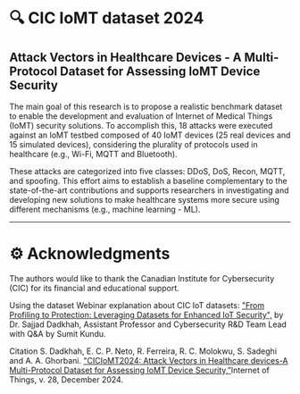 # 🔍 CIC IoMT dataset 2024
## Attack Vectors in Healthcare Devices - A Multi-Protocol Dataset for Assessing IoMT Device Security
The main goal of this research is to propose a realistic benchmark dataset to enable the development and evaluation of Internet of Medical Things (IoMT) security solutions. To accomplish this, 18 attacks were executed against an IoMT testbed composed of 40 IoMT devices (25 real devices and 15 simulated devices), considering the plurality of protocols used in healthcare (e.g., Wi-Fi, MQTT and Bluetooth).

These attacks are categorized into five classes: DDoS, DoS, Recon, MQTT, and spoofing. This effort aims to establish a baseline complementary to the state-of-the-art contributions and supports researchers in investigating and developing new solutions to make healthcare systems more secure using different mechanisms (e.g., machine learning - ML).

---

# ⚙️ Acknowledgments
The authors would like to thank the Canadian Institute for Cybersecurity (CIC) for its financial and educational support.

Using the dataset
Webinar explanation about CIC IoT datasets:  ["From Profiling to Protection: Leveraging Datasets for Enhanced IoT Security",](https://youtu.be/UL3O807eWMU) by Dr. Sajjad Dadkhah, Assistant Professor and Cybersecurity R&D Team Lead with Q&A by Sumit Kundu.

Citation
S. Dadkhah, E. C. P. Neto, R. Ferreira, R. C. Molokwu, S. Sadeghi and A. A. Ghorbani.  ["CICIoMT2024: Attack Vectors in Healthcare devices-A Multi-Protocol Dataset for Assessing IoMT Device Security,”](https://www.sciencedirect.com/science/article/pii/S2542660524002920)Internet of Things, v. 28, December 2024.
